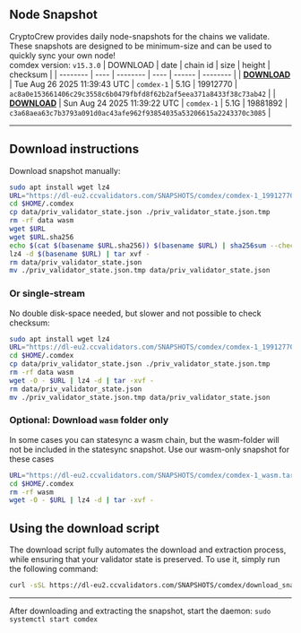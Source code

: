 ## Node Snapshot
CryptoCrew provides daily node-snapshots for the chains we validate. These snapshots are designed to be minimum-size and can be used to quickly sync your own node!  
comdex version: `v15.3.0`
| DOWNLOAD | date | chain id | size | height | checksum |
| -------- | ---- | -------- | ---- | ------ | -------- |
| **[DOWNLOAD](https://dl-eu2.ccvalidators.com/SNAPSHOTS/comdex/comdex-1_19912770.tar.lz4)** | Tue Aug 26 2025 11:39:43 UTC | `comdex-1` | 5.1G | 19912770 | `ac8a0e153661406c29c3558c6b0479fbfd8f62b2af5eea371a8433f38c73ab42` |
| **[DOWNLOAD](https://dl-eu2.ccvalidators.com/SNAPSHOTS/comdex/comdex-1_19881892.tar.lz4)** | Sun Aug 24 2025 11:39:22 UTC | `comdex-1` | 5.1G | 19881892 | `c3a68aea63c7b3793a091d0ac43afe962f93854035a53206615a2243370c3085` |

---

## Download instructions
Download snapshot manually:
```sh
sudo apt install wget lz4
URL="https://dl-eu2.ccvalidators.com/SNAPSHOTS/comdex/comdex-1_19912770.tar.lz4"
cd $HOME/.comdex
cp data/priv_validator_state.json ./priv_validator_state.json.tmp
rm -rf data wasm
wget $URL
wget $URL.sha256
echo $(cat $(basename $URL.sha256)) $(basename $URL) | sha256sum --check
lz4 -d $(basename $URL) | tar xvf -
rm data/priv_validator_state.json
mv ./priv_validator_state.json.tmp data/priv_validator_state.json
```

### Or single-stream
No double disk-space needed, but slower and not possible to check checksum:
```sh
sudo apt install wget lz4
URL="https://dl-eu2.ccvalidators.com/SNAPSHOTS/comdex/comdex-1_19912770.tar.lz4"
cd $HOME/.comdex
cp data/priv_validator_state.json ./priv_validator_state.json.tmp
rm -rf data wasm
wget -O - $URL | lz4 -d | tar -xvf -
rm data/priv_validator_state.json
mv ./priv_validator_state.json.tmp data/priv_validator_state.json
```

### Optional: Download `wasm` folder only
In some cases you can statesync a wasm chain, but the wasm-folder will not be included in the statesync snapshot. Use our wasm-only snapshot for these cases
```sh
URL="https://dl-eu2.ccvalidators.com/SNAPSHOTS/comdex/comdex-1_wasm.tar.lz4"
cd $HOME/.comdex
rm -rf wasm
wget -O - $URL | lz4 -d | tar -xvf -
```



## Using the download script

The download script fully automates the download and extraction process, while ensuring that your validator state is preserved. To use it, simply run the following command:
```sh
curl -sSL https://dl-eu2.ccvalidators.com/SNAPSHOTS/comdex/download_snapshot.sh | bash
```
---

After downloading and extracting the snapshot, start the daemon: `sudo systemctl start comdex`

